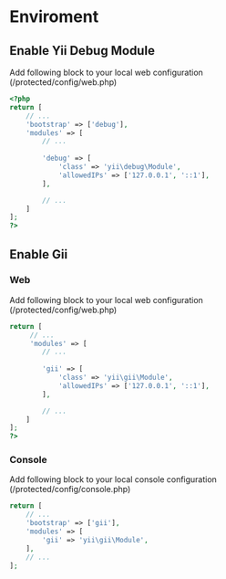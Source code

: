 # Enviroment

## Enable Yii Debug Module

Add following block to your local web configuration (/protected/config/web.php)

```php
<?php
return [
    // ...
    'bootstrap' => ['debug'],
	'modules' => [
		// ...
    
	    'debug' => [
	        'class' => 'yii\debug\Module',
	        'allowedIPs' => ['127.0.0.1', '::1'],
	    ],

		// ...
	]
];
?>
```

## Enable Gii 

### Web

Add following block to your local web configuration (/protected/config/web.php)

```php
return [
     // ...
	 'modules' => [
		// ...
    
	    'gii' => [
	        'class' => 'yii\gii\Module',
	        'allowedIPs' => ['127.0.0.1', '::1'],
	    ],

		// ...
	]
];
?>
```


### Console

Add following block to your local console configuration (/protected/config/console.php)

```php
return [
    // ...
    'bootstrap' => ['gii'],
    'modules' => [
        'gii' => 'yii\gii\Module',
    ],
    // ...
];
```